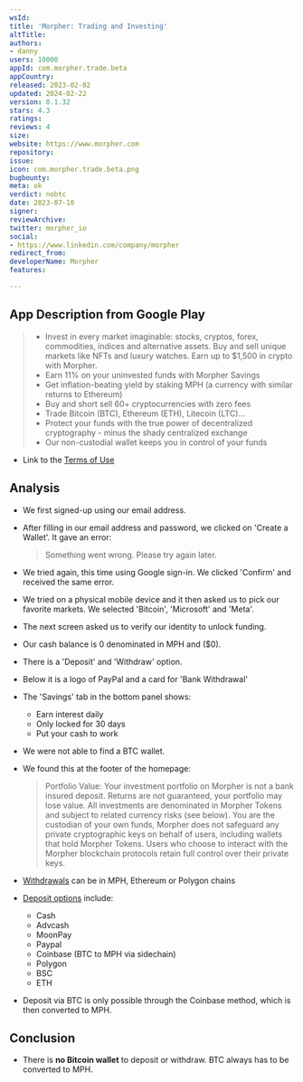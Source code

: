 ```yaml
---
wsId: 
title: 'Morpher: Trading and Investing'
altTitle: 
authors:
- danny
users: 10000
appId: com.morpher.trade.beta
appCountry: 
released: 2023-02-02
updated: 2024-02-22
version: 0.1.32
stars: 4.3
ratings: 
reviews: 4
size: 
website: https://www.morpher.com
repository: 
issue: 
icon: com.morpher.trade.beta.png
bugbounty: 
meta: ok
verdict: nobtc
date: 2023-07-10
signer: 
reviewArchive: 
twitter: morpher_io
social:
- https://www.linkedin.com/company/morpher
redirect_from: 
developerName: Morpher
features: 

---
```


## App Description from Google Play

> - Invest in every market imaginable: stocks, cryptos, forex, commodities, indices and alternative assets. Buy and sell unique markets like NFTs and luxury watches. Earn up to $1,500 in crypto with Morpher.
> - Earn 11% on your uninvested funds with Morpher Savings
> - Get inflation-beating yield by staking MPH (a currency with similar returns to Ethereum)
> - Buy and short sell 60+ cryptocurrencies with zero fees
> - Trade Bitcoin (BTC), Ethereum (ETH), Litecoin (LTC)...
> - Protect your funds with the true power of decentralized cryptography - minus the shady centralized exchange
> - Our non-custodial wallet keeps you in control of your funds

- Link to the [Terms of Use](https://www.morpher.com/terms-of-use/)

## Analysis

- We first signed-up using our email address.
- After filling in our email address and password, we clicked on 'Create a Wallet'. It gave an error:
  > Something went wrong. Please try again later.

- We tried again, this time using Google sign-in. We clicked 'Confirm' and received the same error.
- We tried on a physical mobile device and it then asked us to pick our favorite markets. We selected 'Bitcoin', 'Microsoft' and 'Meta'.
- The next screen asked us to verify our identity to unlock funding.
- Our cash balance is 0 denominated in MPH and ($0).
- There is a 'Deposit' and 'Withdraw' option.
- Below it is a logo of PayPal and a card for 'Bank Withdrawal'
- The 'Savings' tab in the bottom panel shows:
  - Earn interest daily
  - Only locked for 30 days
  - Put your cash to work
- We were not able to find a BTC wallet.
- We found this at the footer of the homepage:
  > Portfolio Value: Your investment portfolio on Morpher is not a bank insured deposit. Returns are not guaranteed, your portfolio may lose value. All investments are denominated in Morpher Tokens and subject to related currency risks (see below). You are the custodian of your own funds, Morpher does not safeguard any private cryptographic keys on behalf of users, including wallets that hold Morpher Tokens. Users who choose to interact with the Morpher blockchain protocols retain full control over their private keys.

- [Withdrawals](https://support.morpher.com/en/article/withdraw-to-exchanges-binance-ngr180/) can be in MPH, Ethereum or Polygon chains
- [Deposit options](https://support.morpher.com/en/article/deposit-methods-1fv3611/) include:
  - Cash
  - Advcash
  - MoonPay
  - Paypal
  - Coinbase (BTC to MPH via sidechain)
  - Polygon
  - BSC
  - ETH
- Deposit via BTC is only possible through the Coinbase method, which is then converted to MPH.

## Conclusion

- There is **no Bitcoin wallet** to deposit or withdraw. BTC always has to be converted to MPH.

